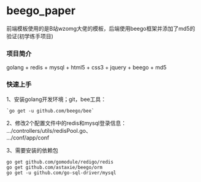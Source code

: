 # beego_paper
前端模板使用的是B站wzomg大佬的模板，后端使用beego框架并添加了md5的验证(初学练手项目)

### 项目简介

golang + redis + mysql + html5 + css3 + jquery + beego + md5

### 快速上手

1、安装golang开发环境；git，bee工具：
```
`go get -u github.com/beego/bee`
```

2、修改2个配置文件中的redis和mysql登录信息：<br>
.../controllers/utils/redisPool.go、<br>
.../conf/app/conf

3、需要安装的依赖包
```
go get github.com/gomodule/redigo/redis
go get github.com/astaxie/beego/orm
go get -u github.com/go-sql-driver/mysql
```
